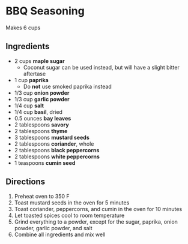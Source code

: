 # BBQ Seasoning

Makes 6 cups

## Ingredients

- 2 cups **maple sugar**
    - Coconut sugar can be used instead, but will have a slight bitter aftertase
- 1 cup **paprika**
    - Do **not** use smoked paprika instead
- 1/3 cup **onion powder**
- 1/3 cup **garlic powder**
- 1/4 cup **salt**
- 1/4 cup **basil**, dried
- 0.5 ounces **bay leaves**
- 2 tablespoons **savory**
- 2 tablespoons **thyme**
- 3 tablespoons **mustard seeds**
- 2 tablespoons **coriander**, whole
- 2 tablespoons **black peppercorns**
- 2 tablespoons **white peppercorns**
- 1 teaspoons **cumin seed**

## Directions

1. Preheat oven to 350 F
1. Toast mustard seeds in the oven for 5 minutes
1. Toast coriander, peppercorns, and cumin in the oven for 10 minutes
1. Let toasted spices cool to room temperature
1. Grind everything to a powder, except for the sugar, paprika, onion powder, garlic powder, and salt
1. Combine all ingredients and mix well
